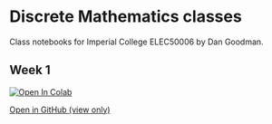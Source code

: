 # Discrete Mathematics classes

Class notebooks for Imperial College ELEC50006 by Dan Goodman.

## Week 1

[![Open In Colab](https://colab.research.google.com/assets/colab-badge.svg)](https://colab.research.google.com/github/goodman-imperial/discrete-maths-classes/blob/main/week_1_class.ipynb)

[Open in GitHub (view only)](week_1_class.ipynb)
